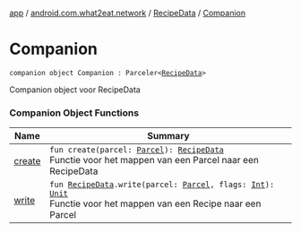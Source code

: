 [app](../../../index.md) / [android.com.what2eat.network](../../index.md) / [RecipeData](../index.md) / [Companion](./index.md)

# Companion

`companion object Companion : Parceler<`[`RecipeData`](../index.md)`>`

Companion object voor RecipeData

### Companion Object Functions

| Name | Summary |
|---|---|
| [create](create.md) | `fun create(parcel: `[`Parcel`](https://developer.android.com/reference/android/os/Parcel.html)`): `[`RecipeData`](../index.md)<br>Functie voor het mappen van een Parcel naar een RecipeData |
| [write](write.md) | `fun `[`RecipeData`](../index.md)`.write(parcel: `[`Parcel`](https://developer.android.com/reference/android/os/Parcel.html)`, flags: `[`Int`](https://kotlinlang.org/api/latest/jvm/stdlib/kotlin/-int/index.html)`): `[`Unit`](https://kotlinlang.org/api/latest/jvm/stdlib/kotlin/-unit/index.html)<br>Functie voor het mappen van een Recipe naar een Parcel |
